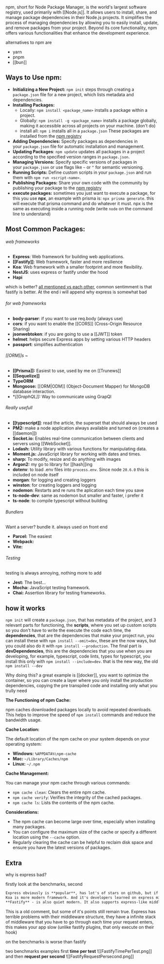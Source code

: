 npm, short for Node Package Manager,  is the world's largest software registry, used primarily with [[Node.js]]. It allows users to install, share, and manage package dependencies in their Node.js projects. It simplifies the process of managing dependencies by allowing you to easily install, update, and remove packages from your project. Beyond its core functionality, npm offers various functionalities that enhance the development experience.

alternatives to npm are
- yarn
- pnpm
- [[bun]]

## **Ways to Use npm:**

- **Initializing a New Project:** `npm init` steps through creating a `package.json` file for a new project, which lists metadata and dependencies.
- **Installing Packages:** 
	- Locally: `npm install <package_name>` installs a package within a project.
	- Globally: `npm install -g <package_name>` installs a package globally, making it accessible across all projects on your machine. (don't do)
	- install all: `npm i` installs all in a `package.json`
These packages are installed from the [npm registry](https://www.npmjs.com/)
- **Adding Dependencies:** Specify packages as dependencies in your `package.json` file for automatic installation and management.
- **Updating Packages**: `npm update` updates all packages in a project according to the specified version ranges in `package.json`.
- **Managing Versions:** Specify specific versions of packages in your `package.json` or use flags like `~` or `^` for semantic versioning.
- **Running Scripts:** Define custom scripts in your `package.json` and run them with `npm run <script-name>`.
- **Publishing Packages:** Share your own code with the community by publishing your package to the [npm registry](https://www.npmjs.com/)
- **execute packages:** sometimes you just want to execute a package, for this you use **npx**, an example with prisma is: `npx prisma generate`. this will execute that prisma command and do whatever it must. npx is the same as executing inside a running node (write `node` on the command line to understand) 

## **Most Common Packages:**
###### web frameworks
- **Express**: Web framework for building web applications.
- **[[Fastify]]**: Web framework, faster and more resilience
- **Koa**: Web framework with a smaller footprint and more flexibility.
- **NestJS**: uses express or fastify under the hood
- **Hapi**

which is better? [all mentioned vs each other](https://medium.com/deno-the-complete-reference/express-vs-fastify-vs-hapi-vs-koa-hello-world-performance-comparison-dd8cd6866bdd), common sentimment is that fastify is better. At the end i will append why express is somewhat bad
###### for web frameworks
- **body-parser**: if you want to use req.body (always use)
- **cors**: if you want to enable the [[CORS]] (Cross-Origin Resource Sharing)
- **jsonwebtoken**: if you are going to use a [[JWT]] token
- **helmet**: helps secure Express apps by setting various HTTP headers
- **passport**: simplifies authentication 
###### [[ORM]]s ~
- **[[Prisma]]:**  Easiest to use, used by me on [[Trunews]]
- **[[Sequelize]]** 
- **TypeORM**
- **Mongoose:** [[ORM|ODM]] (Object-Document Mapper) for MongoDB database interaction.
- **[[GraphQL]]:* Way to communicate using GrapQl
###### Really usefull
- **[[typescript]]**: read the article, the superset that should always be used
- **PM2:** make a node application always available and turned on (creates a [[daemon]])
- **Socket.io:** Enables real-time communication between clients and servers using [[WebSocket]].
- **Lodash:** Utility library with various functions for manipulating data.
-  **Moment.js:** JavaScript library for working with dates and times.
- **sharp:** To modify, resize and do anything with images
- **Argon2:** my go to library for [[hash]]ing
- **dotenv**: to load .env files into `process.env`. Since node `20.6.0` this is included on node itself
- **morgan**: for logging and creating loggers
- **winston**: for creating loggers and logging
- **nodemon**: Restarts and re runs the aplication each time you save
- **ts-node-dev**: same as nodemon but smaller and faster, i prefer it
- **ts-node**: to compile typescript without building
###### Bundlers
Want a server? bundle it. always used on front end
- **Parcel:** The easiest
- **Webpack:**
- **Vite:**
###### Testing
testing is always annoying, nothing more to add
- **Jest:** The best...
- **Mocha:** JavaScript testing framework.
- **Chai:** Assertion library for testing frameworks.

## how it works

`npm init` will create a `package.json`, that has metadata of the project, and 3 relevant parts for functioning, the **scripts**, where you set up custom scripts so you don't have to write the execute the code each time, the **dependencies**, that are the dependencies that make your project run, you can install these with `npm install --omit=dev`, these are the now ways, but you could also do it with `npm install --production`. The final part is **devDependencies**, this are the dependencies that you use when you are developing, for example, typescript, code lints, types for typescript, you install this only with `npm install --include=dev`. that is the new way, the old `npm install --dev`

Why doing this? a great example is [[docker]], you want to optimize the container, so you can create a layer where you only install the production dependencies, copying the pre transpiled code and installing only what you trully need

**The Functioning of npm Cache:**

npm caches downloaded packages locally to avoid repeated downloads. This helps to improve the speed of `npm install` commands and reduce the bandwidth usage.

**Cache Location:**

The default location of the npm cache on your system depends on your operating system:

- **Windows:** `%APPDATA%\npm-cache`
- **Mac:** `~/Library/Caches/npm`
- **Linux:** `~/.npm`

**Cache Management:**

You can manage your npm cache through various commands:

- `npm cache clean`: Clears the entire npm cache.
- `npm cache verify`: Verifies the integrity of the cached packages.
- `npm cache ls`: Lists the contents of the npm cache.

**Considerations:**

- The npm cache can become large over time, especially when installing many packages.
- You can configure the maximum size of the cache or specify a different location using the `--cache` option.
- Regularly clearing the cache can be helpful to reclaim disk space and ensure you have the latest versions of packages.


## Extra

why is express bad?

firstly look at the benchmarks, second

```markdown
Express obviously is **popular**, has lot's of stars on github, but if you work with it long enough you'll understand that actually it sucks. It's middleware approach is easy to understand, however if you look under the hood, you'll realize that **your app** written on express will **slowdown** with **every new route or middleware you add**. Express router uses regular expressions and in worst case **scans all routes to find one that needed**. So if you have more than 20-50 routes, your app will be very slow comparing to others.  
Koa is more modern framework. And it's developers learned on express mistakes, so it's better. Also it doesn't contain built-in router, so you have a choice and you may write your own router and plug it without any difficulties.  
**Fastify** - is also quiet modern. It also supports express-like middleware, but it's not recommended to use them, because it will be probably deprecated in v3. Also it has much better router then express. But the thing what I really like in it - it's schemas and validation. So it's doing validation out of the box, and it's much easier to write generate swagger docs or something similar without any additional stuff like comments, etc.
```
This is a old comment, but some of it's points still remain true. Express has terrible problems with their middleware structure, they have a infinite stack of middleware that you have to go through each time your request enters, this makes your app slow (unlike fastify plugins, that only execute on their hook)

on the benchmarks is worse than fastify


two benchmarks examples
first **time per test** 
![[FastifyTimePerTest.png]]
and then **request per second**
![[FastifyRequestPersecond.png]]